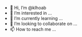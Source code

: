 - 👋 Hi, I’m @klhoab
- 👀 I’m interested in ...
- 🌱 I’m currently learning ...
- 💞️ I’m looking to collaborate on ...
- 📫 How to reach me ...

<!---
klhoab/klhoab is a ✨ special ✨ repository because its `README.md` (this file) appears on your GitHub profile.
You can click the Preview link to take a look at your changes.
--->
